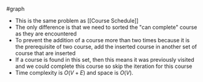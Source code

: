 #graph
- This is the same problem as [[Course Schedule]]
- The only difference is that we need to sorted the "can complete" course as they are encountered
- To prevent the addition of a course more than two times because it is the prerequisite of two course, add the inserted course in another set of course that are inserted
- If a course is found in this set, then this means it was previously visited and we could complete this course so skip the iteration for this course
- Time complexity is $O(V + E)$ and space is $O(V)$.